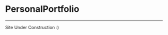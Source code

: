 # PersonalPortfolio
 *******************************************************************************************************************************
 Site Under Construction :)
